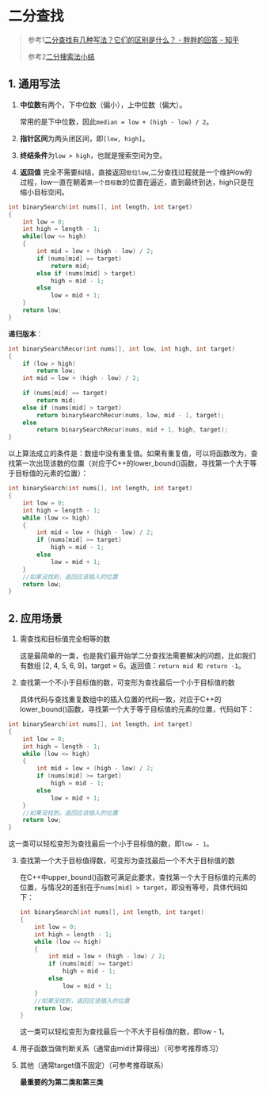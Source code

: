 # 二分查找

> 参考1[二分查找有几种写法？它们的区别是什么？ - 胖胖的回答 - 知乎](https://www.zhihu.com/question/36132386/answer/155438728)
>
> 参考2[二分搜索法小结](https://www.cnblogs.com/grandyang/p/6854825.html)



## 1. 通用写法

1. **中位数**有两个，下中位数（偏小），上中位数（偏大）。

   常用的是下中位数，因此`median = low + (high - low) / 2`。

2. **指针区间**为两头闭区间，即`[low, high]`。

3. **终结条件**为`low > high`，也就是搜索空间为空。
4. **返回值** 完全不需要纠结，直接返回`低位low`,二分查找过程就是一个维护low的过程，low一直在朝着`第一个目标数`的位置在逼近，直到最终到达，high只是在缩小目标空间。

```c++
int binarySearch(int nums[], int length, int target)
{
    int low = 0;
    int high = length - 1;
    while(low <= high)
    {
        int mid = low + (high - low) / 2;
        if (nums[mid] == target)
            return mid;
        else if (nums[mid] > target)
            high = mid - 1;
        else 
            low = mid + 1;
    }
    return low;
}
```

**递归版本**：

```c++
int binarySearchRecur(int nums[], int low, int high, int target)
{
    if (low > high)
        return low;
    int mid = low + (high - low) / 2;
    
    if (nums[mid] == target)
        return mid;
    else if (nums[mid] > target)
        return binarySearchRecur(nums, low, mid - 1, target);
    else
        return binarySearchRecur(nums, mid + 1, high, target);
}
```

以上算法成立的条件是：数组中没有重复值。如果有重复值，可以将函数改为，查找第一次出现该数的位置（对应于C++的lower_bound()函数，寻找第一个大于等于目标值的元素的位置）：

```c++
int binarySearch(int nums[], int length, int target)
{
    int low = 0;
    int high = length - 1;
    while (low <= high)
    {
        int mid = low + (high - low) / 2;
        if (nums[mid] >= target)
            high = mid - 1;
        else
            low = mid + 1;
    }
    //如果没找到，返回应该插入的位置
    return low;
}
```

## 2. 应用场景

1. 需查找和目标值完全相等的数

   这是最简单的一类，也是我们最开始学二分查找法需要解决的问题，比如我们有数组 [2, 4, 5, 6, 9]，target = 6。返回值：`return mid 和 return -1`。

2. 查找第一个不小于目标值的数，可变形为查找最后一个小于目标值的数

   具体代码与查找重复数组中的插入位置的代码一致，对应于C++的lower_bound()函数，寻找第一个大于等于目标值的元素的位置，代码如下：

```c++
int binarySearch(int nums[], int length, int target)
{
    int low = 0;
    int high = length - 1;
    while (low <= high)
    {
        int mid = low + (high - low) / 2;
        if (nums[mid] >= target)
            high = mid - 1;
        else
            low = mid + 1;
    }
    //如果没找到，返回应该插入的位置
    return low;
}
```

​    这一类可以轻松变形为查找最后一个小于目标值的数，即`low - 1`。

3. 查找第一个大于目标值得数，可变形为查找最后一个不大于目标值的数

   在C++中upper_bound()函数可满足此要求，查找第一个大于目标值的元素的位置，与情况2的差别在于`nums[mid] > target`，即没有等号，具体代码如下：

   ```c++
   int binarySearch(int nums[], int length, int target)
   {
       int low = 0;
       int high = length - 1;
       while (low <= high)
       {
           int mid = low + (high - low) / 2;
           if (nums[mid] >= target)
               high = mid - 1;
           else
               low = mid + 1;
       }
       //如果没找到，返回应该插入的位置
       return low;
   }
   ```

   这一类可以轻松变形为查找最后一个不大于目标值的数，即low - 1。

4. 用子函数当做判断关系（通常由mid计算得出）（可参考推荐练习）

5. 其他（通常target值不固定）（可参考推荐联系）

   

   **最重要的为第二类和第三类**

   